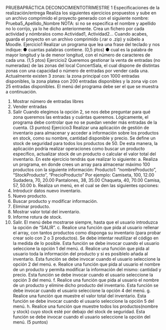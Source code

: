 PRUEBAPRÁCTICA DECONOCIMIENTOTRIMESTRE 1
 Especificaciones de la realización/entrega
 Realiza los siguientes ejercicios propuestos y sube en un archivo comprimido el proyecto
 generado con el siguiente nombre: Prueba5_Apellido_Nombre
 NOTA: si no se especifica el nombre y apellido no lo corrijo, ya lo he dicho anteriormente.
 Crea un fichero por cada actividad y nómbralos como Actividad1, Actividad2...
 Cuando acabes, guarda el proyecto en un archivo comprimido (.rar o .zip) y súbelo a Moodle.
 Ejercicio1
 Realizar un programa que lea una frase del teclado y nos indique:
 ● cuantas palabras contiene. (0,5 ptos)
 ● cual es la palabra de mayor longitud y la de menor longitud, con el número de caracteres
 de cada una. (1,5 ptos)
 Ejercicio2
 Queremos gestionar la venta de entradas (no numeradas) de las zonas del local ConcertSala, el
 cual dispone de distintas zonas con una capacidad o número de entradas por vender cada una.
 Actualmente existen 3 zonas: la zona principal con 1000 entradas disponibles, la zona platea con
 200 entradas disponibles y la zona vip con 25 entradas disponibles.
 El menú del programa debe ser el que se muestra a continuación.
 1. Mostrar número de entradas libres
 2. Vender entradas
 3. Salir
 Cuando elegimos la opción 2, se nos debe preguntar para qué zona queremos las entradas y
 cuántas queremos. Lógicamente, el programa debe controlar que no se puedan vender más
 entradas de la cuenta.
 (3 puntos)
 Ejercicio3
 Realizar una aplicación de gestión de inventario para almacenar y acceder a información sobre los
 productos en stock, como su nombre, cantidad disponible y precio. Se define un stock de
 seguridad para todos los productos de 50. De esta manera, la aplicación podría realizar
 operaciones como buscar un producto específico, actualizar stock de un producto o calcular el
 valor total del inventario.
 En este ejercicio tendrás que realizar lo siguiente:
 a. Realiza un programa, en donde crees un array para almacenar máximo 100 productos con la
 siguiente información:
 Producto1: “nombreProducto”, “StockProducto”, “PrecioProducto”
Por ejemplo:
 Camiseta, 100, 12.00
 Sudadera, 70, 20.00
 Pantalones, 38, 35.00
 Chaqueta, 40, 70.00
 Camisa, 57, 50.00
 b. Realiza un menú, en el cual se den las siguientes opciones:
 1. Introducir datos nuevo inventario.
 2. Nuevo producto.
 3. Buscar producto y modificar información.
 4. Eliminar producto.
 5. Mostrar valor total del inventario.
 6. Informe rotura de stock.
 7. Salir.
 El menú debe mostrarse siempre, hasta que el usuario introduzca la opción de “SALIR”.
 c. Realice una función que pida al usuario rellenar el array, con tantos productos como disponga
 su inventario (para probar crear solo con 2 o 3 productos). Se debe intentar reutilizar el código en
 la medida de lo posible. Esta función se debe invocar cuando el usuario seleccione la opción 1 del
 menú.
 d. Realice una función que pida al usuario toda la información del producto y si es posiblelo añada
 al inventario. Esta función se debe invocar cuando el usuario seleccione la opción 2 del menú.
 e. Realice una función que pida al usuario el nombre de un producto y permita modificar la
 información del mismo: cantidad y precio. Esta función se debe invocar cuando el usuario
 seleccione la opción 3 del menú.
 f. Realice una función que pida al usuario el nombre de un producto y elimine dicho producto del
 inventario. Esta función se debe invocar cuando el usuario seleccione la opción 4 del menú.
 g. Realice una función que muestre el valor total del inventario. Esta función se debe invocar
 cuando el usuario seleccione la opción 5 del menú.
 h. Realice una función que muestre todos los productos(nombre y stock) cuyo stock esté por
 debajo del stock de seguridad. Esta función se debe invocar cuando el usuario seleccione la
 opción del menú.
 (5 puntos)
